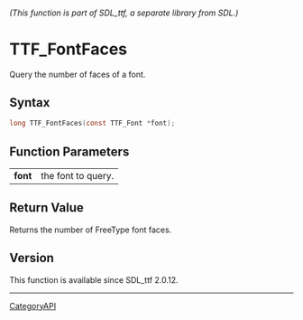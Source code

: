 ###### (This function is part of SDL_ttf, a separate library from SDL.)
# TTF_FontFaces

Query the number of faces of a font.

## Syntax

```c
long TTF_FontFaces(const TTF_Font *font);

```

## Function Parameters

|              |                    |
| ------------ | ------------------ |
| **font**     | the font to query. |

## Return Value

Returns the number of FreeType font faces.

## Version

This function is available since SDL_ttf 2.0.12.

----
[CategoryAPI](CategoryAPI)

